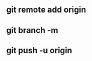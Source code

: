 ## git remote add origin <link-of-repo>
## git branch -m <branch-name>
## git push -u origin <branch-name>
